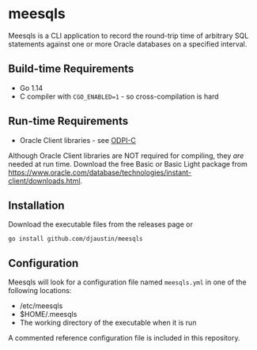 # meesqls

Meesqls is a CLI application to record the round-trip time of arbitrary SQL statements against one or more Oracle databases on a specified interval. 

## Build-time Requirements
  - Go 1.14
  - C compiler with `CGO_ENABLED=1` - so cross-compilation is hard

## Run-time Requirements
  - Oracle Client libraries - see [ODPI-C](https://oracle.github.io/odpi/doc/installation.html) 

Although Oracle Client libraries are NOT required for compiling, they *are*
needed at run time.  Download the free Basic or Basic Light package from
<https://www.oracle.com/database/technologies/instant-client/downloads.html>.

## Installation

Download the executable files from the releases page or 

`go install github.com/djaustin/meesqls`

## Configuration
Meesqls will look for a configuration file named `meesqls.yml` in one of the following locations: 
* /etc/meesqls
* $HOME/.meesqls
* The working directory of the executable when it is run

A commented reference configuration file is included in this repository.
